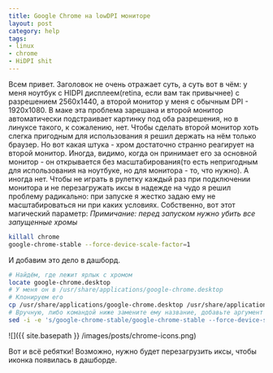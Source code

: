 ```yaml
---
title: Google Chrome на lowDPI мониторе
layout: post
category: help
tags:
- linux
- chrome
- HiDPI shit
---
```


Всем привет. Заголовок не очень отражает суть, а суть вот в чём: у меня ноутбук с HIDPI дисплеем(retina, если вам так привычнее) с разрешением 2560x1440, а второй монитор у меня с обычным DPI - 1920x1080. В маке эта проблема зарешана и второй монитор автоматически подстраивает картинку под оба разрешения, но в линуксе такого, к сожалению, нет. Чтобы сделать второй монитор хоть слегка пригодным для использования я решил держать на нём только браузер.
Но вот какая штука - хром достаточно странно реагирует на второй монитор. Иногда, видимо, когда он принимает его за основной монитор - он открывается без масштабирования(то есть непригодным для использования на ноутбуке, но для монитора - то, что нужно). А иногда нет. Чтобы не играть в рулетку каждый раз при подключении монитора и не перезагружать иксы в надежде на чудо я решил проблему радикально: при запуске я жестко задаю ему не масштабироваться ни при каких условиях.
Собственно, вот этот магический параметр:
*Примичание: перед запуском нужно убить все запущенные хромы*

```bash
killall chrome
google-chrome-stable --force-device-scale-factor=1
```

И добавим это дело в дашборд.

```bash
# Найдём, где лежит ярлык с хромом
locate google-chrome.desktop
# У меня он в /usr/share/applications/google-chrome.desktop
# Клонируем его
cp /usr/share/applications/google-chrome.desktop /usr/share/applications/lowdpi-google-chrome.desktop
# Вручную, либо командой ниже замените ему название, добавьте аргумент к запуску и при желании поменяйте иконку
sed -i -e 's/google-chrome-stable/google-chrome-stable --force-device-scale-factor=1/g' -e 's/Name=Google Chrome/Name=lowDPI Google Chrome/g' /usr/share/applications/lowdpi-google-chrome.desktop
```

![]({{ site.basepath }} /images/posts/chrome-icons.png)

Вот и всё ребятки! Возможно, нужно будет перезагрузить иксы, чтобы иконка появилась в дашборде.
